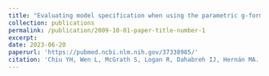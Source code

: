 ```yaml
---
title: "Evaluating model specification when using the parametric g-formula in the presence of censoring"
collection: publications
permalink: /publication/2009-10-01-paper-title-number-1
excerpt: 
date: 2023-06-20
paperurl: 'https://pubmed.ncbi.nlm.nih.gov/37338985/'
citation: 'Chiu YH, Wen L, McGrath S, Logan R, Dahabreh IJ, Hernán MA. (2023). <i>American Journal of Epidemiology. In Press</i>.'
---
```

